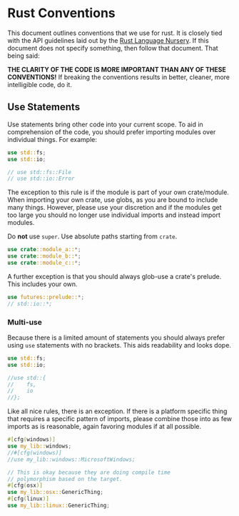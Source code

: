 # Rust Conventions

This document outlines conventions that we use for rust. It is closely tied with the API guidelines
laid out by the [Rust Language Nursery](https://rust-lang-nursery.github.io/api-guidelines/). If
this document does not specify something, then follow that document. That being said:

**THE CLARITY OF THE CODE IS MORE IMPORTANT THAN ANY OF THESE CONVENTIONS!** If breaking the conventions
results in better, cleaner, more intelligible code, do it. 

## Use Statements

Use statements bring other code into your current scope. To aid in comprehension of the code,
you should prefer importing modules over individual things. For example:

```rust
use std::fs;
use std::io;

// use std::fs::File
// use std::io::Error
```

The exception to this rule is if the module is part of your own crate/module. When importing your own
crate, use globs, as you are bound to include many things. However, please use your discretion and if
the modules get too large you should no longer use individual imports and instead import modules.

Do **not** use `super`. Use absolute paths starting from `crate`.

```rust
use crate::module_a::*;
use crate::module_b::*;
use crate::module_c::*;
```

A further exception is that you should always glob-use a crate's prelude. This includes your own.

```rust
use futures::prelude::*;
// std::io::*;
```

### Multi-use

Because there is a limited amount of statements you should always prefer using `use` statements with
no brackets. This aids readability and looks dope.

```rust
use std::fs;
use std::io;

//use std::{
//    fs,
//    io
//};
```

Like all nice rules, there is an exception. If there is a platform specific thing that requires
a specific pattern of imports, please combine those into as few imports as is reasonable, again
favoring modules if at all possible.

```rust
#[cfg(windows)]
use my_lib::windows;
//#[cfg(windows)]
//use my_lib::windows::MicrosoftWindows;

// This is okay because they are doing compile time 
// polymorphism based on the target.
#[cfg(osx)]
use my_lib::osx::GenericThing;
#[cfg(linux)]
use my_lib::linux::GenericThing;
```
